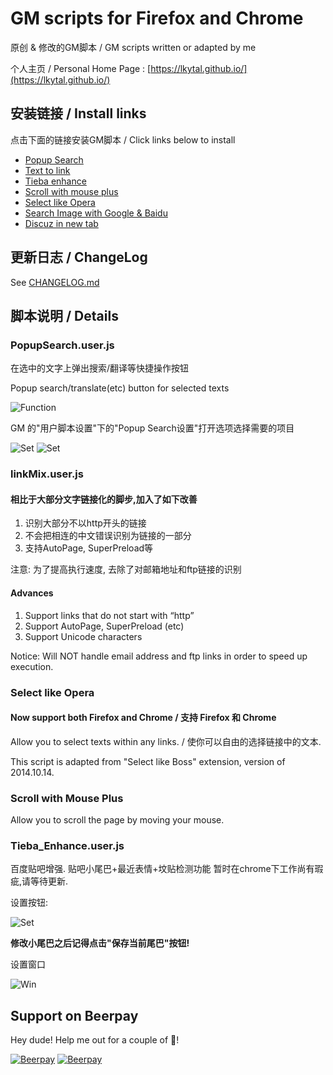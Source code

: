 # GM scripts for Firefox and Chrome

原创 & 修改的GM脚本 / GM scripts written or adapted by me

个人主页 / Personal Home Page : [https://lkytal.github.io/](https://lkytal.github.io/)

## 安装链接 / Install links

点击下面的链接安装GM脚本 / Click links below to install

* [Popup Search](https://git.oschina.net/coldfire/GM/raw/master/popsearch.user.js)
* [Text to link](https://git.oschina.net/coldfire/GM/raw/master/linkMix.user.js)
* [Tieba enhance](https://git.oschina.net/coldfire/GM/raw/master/tieba_enhance.user.js)
* [Scroll with mouse plus](https://git.oschina.net/coldfire/GM/raw/master/scroll.user.js)
* [Select like Opera](https://git.oschina.net/coldfire/GM/raw/master/select.user.js)
* [Search Image with Google & Baidu](https://git.oschina.net/coldfire/GM/raw/master/img.user.js)
* [Discuz in new tab](https://git.oschina.net/coldfire/GM/raw/master/discuz_in_tab.user.js)

## 更新日志 / ChangeLog

See [CHANGELOG.md](CHANGELOG.md)

## 脚本说明 / Details

### PopupSearch.user.js

在选中的文字上弹出搜索/翻译等快捷操作按钮

Popup search/translate(etc) button for selected texts

![Function](http://lkytal.qiniudn.com/t.png)

GM 的"用户脚本设置"下的"Popup Search设置"打开选项选择需要的项目

![Set](http://lkytal.qiniudn.com/pset1.png)
![Set](http://lkytal.qiniudn.com/pset2.png)

### linkMix.user.js

#### 相比于大部分文字链接化的脚步,加入了如下改善

1. 识别大部分不以http开头的链接
1. 不会把相连的中文错误识别为链接的一部分
1. 支持AutoPage, SuperPreload等

注意: 为了提高执行速度, 去除了对邮箱地址和ftp链接的识别

#### Advances

1. Support links that do not start with “http”
1. Support AutoPage, SuperPreload (etc)
1. Support Unicode characters

Notice: Will NOT handle email address and ftp links in order to speed up execution.

### Select like Opera

#### Now support both Firefox and Chrome / 支持 Firefox 和 Chrome

Allow you to select texts within any links. / 使你可以自由的选择链接中的文本.

This script is adapted from "Select like Boss" extension, version of 2014.10.14.

### Scroll with Mouse Plus

Allow you to scroll the page by moving your mouse.

### Tieba_Enhance.user.js

百度贴吧增强. 贴吧小尾巴+最近表情+坟贴检测功能
暂时在chrome下工作尚有瑕疵,请等待更新.

设置按钮:

![Set](http://lkytal.qiniudn.com/setbtn.png)

__修改小尾巴之后记得点击"保存当前尾巴"按钮!__

设置窗口

![Win](http://lkytal.qiniudn.com/win.jpg)

## Support on Beerpay
Hey dude! Help me out for a couple of :beers:!

[![Beerpay](https://beerpay.io/lkytal/GM/badge.svg?style=beer-square)](https://beerpay.io/lkytal/GM)  [![Beerpay](https://beerpay.io/lkytal/GM/make-wish.svg?style=flat-square)](https://beerpay.io/lkytal/GM?focus=wish)